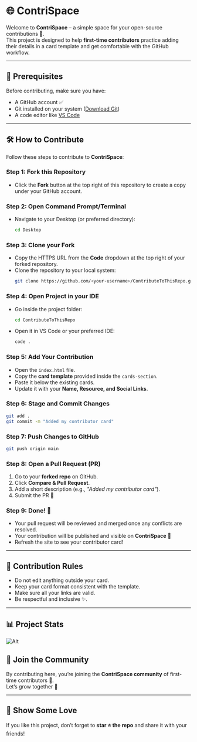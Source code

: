 # 🌐 ContriSpace  

Welcome to **ContriSpace** – a simple space for your open-source contributions 🚀.  
This project is designed to help **first-time contributors** practice adding their details in a card template and get comfortable with the GitHub workflow.  

---

## 📌 Prerequisites  
Before contributing, make sure you have:  
- A GitHub account ✅  
- Git installed on your system ([Download Git](https://git-scm.com/))  
- A code editor like [VS Code](https://code.visualstudio.com/)  

---

## 🛠️ How to Contribute  

Follow these steps to contribute to **ContriSpace**:  

### Step 1: Fork this Repository  
- Click the **Fork** button at the top right of this repository to create a copy under your GitHub account.  

### Step 2: Open Command Prompt/Terminal  
- Navigate to your Desktop (or preferred directory):  
  ```bash
  cd Desktop
  ```

### Step 3: Clone your Fork  
- Copy the HTTPS URL from the **Code** dropdown at the top right of your forked repository.
- Clone the repository to your local system:  
  ```bash
  git clone https://github.com/<your-username>/ContributeToThisRepo.git
  ```

### Step 4: Open Project in your IDE  
- Go inside the project folder:  
  ```bash
  cd ContributeToThisRepo
  ```
- Open it in VS Code or your preferred IDE:  
  ```bash
  code .
  ```

### Step 5: Add Your Contribution  
- Open the `index.html` file.  
- Copy the **card template** provided inside the `cards-section`.  
- Paste it below the existing cards.  
- Update it with your **Name, Resource, and Social Links**.  

### Step 6: Stage and Commit Changes  
```bash
git add .
git commit -m "Added my contributor card"
```

### Step 7: Push Changes to GitHub  
```bash
git push origin main
```
### Step 8: Open a Pull Request (PR)

1. Go to your **forked repo** on GitHub.  
2. Click **Compare & Pull Request**.  
3. Add a short description (e.g., *"Added my contributor card"*).  
4. Submit the PR 🎉  

### Step 9: Done! 🎉  
- Your pull request will be reviewed and merged once any conflicts are resolved.
- Your contribution will be published and visible on **ContriSpace** 🚀  
- Refresh the site to see your contributor card! 
---

## 🎯 Contribution Rules  

- Do not edit anything outside your card.  
- Keep your card format consistent with the template.  
- Make sure all your links are valid.  
- Be respectful and inclusive ✨.  

---

## 📊 Project Stats

![Alt](https://repobeats.axiom.co/api/embed/69c2c215cd293f74ae0a5b1bfe0d3bb6472db223.svg "Repobeats analytics image") 

## 🙌 Join the Community  

By contributing here, you’re joining the **ContriSpace community** of first-time contributors 💖.  
Let’s grow together 🚀   

---

## 🌟 Show Some Love  
If you like this project, don’t forget to **star ⭐ the repo** and share it with your friends!  

